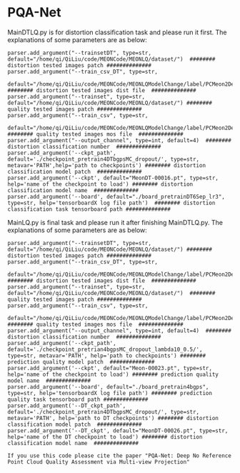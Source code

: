 # PQA-Net
MainDTLQ.py is for distortion classification task and please run it first.
The explanations of some parameters are as below: 
 
    parser.add_argument("--trainsetDT", type=str, default="/home/qi/QiLiu/code/MEONCode/MEONLQ/dataset/")  ######## distortion tested images patch ##############
    parser.add_argument("--train_csv_DT", type=str,
                            default="/home/qi/QiLiu/code/MEONCode/MEONLQModelChange/label/PCMeon2DelDMOSSameTrainbcmp_dist.txt") ######## distortion tested images dist file  ##############
    parser.add_argument("--trainset", type=str, default="/home/qi/QiLiu/code/MEONCode/MEONLQ/dataset/") ######## quality tested images patch ##############
    parser.add_argument("--train_csv", type=str,
                        default="/home/qi/QiLiu/code/MEONCode/MEONLQModelChange/label/PCMeon2DelDMOSSameTrainbcmp_mos.txt") ######## quality tested images mos file  ##############
    parser.add_argument("--output_channel", type=int, default=4)  ######## distortion classification number  ##############
    parser.add_argument('--ckpt_path', default='./checkpoint_pretrain4DTbgpsMC_dropout/', type=str, metavar='PATH',help='path to checkpoints') ######## distortion classification model patch  ##############
    parser.add_argument('--ckpt', default="MeonDT-00016.pt", type=str, help='name of the checkpoint to load') ######## distortion classification model name  ##############
    parser.add_argument('--board', default="./board_pretrainDT6Sep_lr3", type=str, help='tensorboardX log file path')  ######## distortion classification task tensorboard path ##############

MainLQ.py is final task and please run it after finishing MainDTLQ.py.
The explanations of some parameters are as below: 

    parser.add_argument("--trainsetDT", type=str, default="/home/qi/QiLiu/code/MEONCode/MEONLQ/dataset/") ######## distortion tested images patch ##############
    parser.add_argument("--train_csv_DT", type=str,
                            default="/home/qi/QiLiu/code/MEONCode/MEONLQModelChange/label/PCMeon2DelDMOSSameTrainbcmp_dist.txt") ######## distortion tested images dist file  ##############
    parser.add_argument("--trainset", type=str, default="/home/qi/QiLiu/code/MEONCode/MEONLQ/dataset/")  ######## quality tested images patch ##############
    parser.add_argument("--train_csv", type=str,
                        default="/home/qi/QiLiu/code/MEONCode/MEONLQModelChange/label/PCMeon2DelDMOSSameTrainbcmp_mos.txt") ######## quality tested images mos file  ##############
    parser.add_argument("--output_channel", type=int, default=4)  ######## distortion classification number  ##############
    parser.add_argument('--ckpt_path', default='./checkpoint_pretrian4bgpsMC_dropout_lambda10_0.5/', type=str, metavar='PATH', help='path to checkpoints') ######## prediction quality model patch  ##############
    parser.add_argument('--ckpt', default="Meon-00023.pt", type=str, help='name of the checkpoint to load') ######## prediction quality model name  ##############
    parser.add_argument('--board', default="./board_pretrain4bgps", type=str, help='tensorboardX log file path') ######## prediction quality task tensorboard path ##############
    parser.add_argument('--DT_ckpt_path', default='./checkpoint_pretrain4DTbgpsMC_dropout/', type=str, metavar='PATH', help='path to DT checkpoints') ######## distortion classification model patch  ##############
    parser.add_argument('--DT_ckpt', default="MeonDT-00026.pt", type=str, help='name of the DT checkpoint to load') ######## distortion classification model name  ##############
    
    If you use this code please cite the paper "PQA-Net: Deep No Reference Point Cloud Quality Assessment via Multi-view Projection"
    
